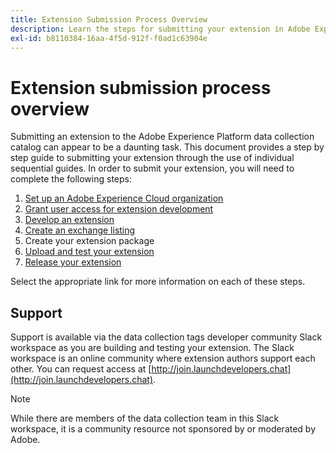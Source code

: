 ```yaml
---
title: Extension Submission Process Overview
description: Learn the steps for submitting your extension in Adobe Experience Platform from development to release.
exl-id: b8110384-16aa-4f5d-912f-f0ad1c63904e
---
```

# Extension submission process overview

Submitting an extension to the Adobe Experience Platform data collection catalog can appear to be a daunting task. This document provides a step by step guide to submitting your extension through the use of individual sequential guides. In order to submit your extension, you will need to complete the following steps:

1. [Set up an Adobe Experience Cloud organization](./setup.md)
2. [Grant user access for extension development](./access.md)
3. [Develop an extension](./develop.md)
4. [Create an exchange listing](./create-listing.md)
5. Create your extension package
6. [Upload and test your extension](./upload-and-test.md)
7. [Release your extension](./release.md)

Select the appropriate link for more information on each of these steps.

## Support

Support is available via the data collection tags developer community Slack workspace as you are building and testing your extension. The Slack workspace is an online community where extension authors support each other. You can request access at [http://join.launchdevelopers.chat](http://join.launchdevelopers.chat). 

>[!NOTE]
>
>While there are members of the data collection team in this Slack workspace, it is a community resource not sponsored by or moderated by Adobe.
